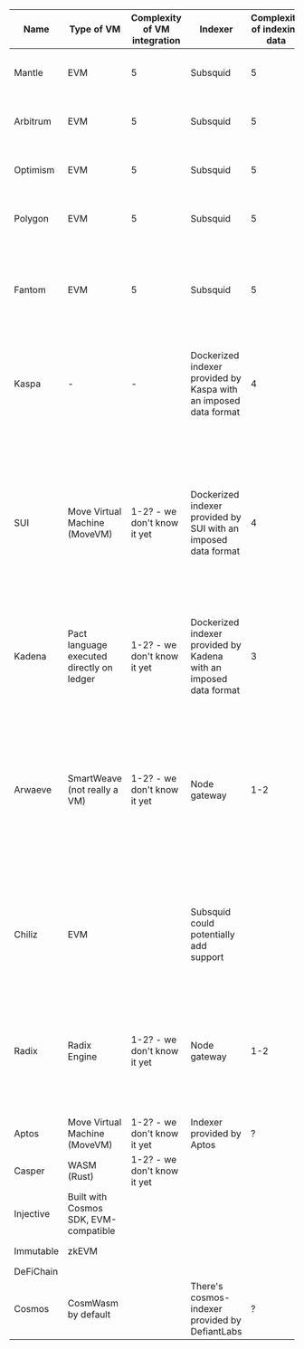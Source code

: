 | Name      | Type of VM                                | Complexity of VM integration | Indexer                                                           | Complexity of indexing data | Comments                                                                                                                                                                    |
| --------- | ----------------------------------------- | ---------------------------- | ----------------------------------------------------------------- | --------------------------- | --------------------------------------------------------------------------------------------------------------------------------------------------------------------------- |
| Mantle    | EVM                                       | 5                            | Subsquid                                                          | 5                           | Ethereum Layer 2 Optimistic Rollup                                                                                                                                          |
| Arbitrum  | EVM                                       | 5                            | Subsquid                                                          | 5                           | Ethereum Layer 2 Optimistic Rollup                                                                                                                                          |
| Optimism  | EVM                                       | 5                            | Subsquid                                                          | 5                           | Ethereum Layer 2 Optimistic Rollup                                                                                                                                          |
| Polygon   | EVM                                       | 5                            | Subsquid                                                          | 5                           | Ethereum Side Chain/Layer 2                                                                                                                                                 |
| Fantom    | EVM                                       | 5                            | Subsquid                                                          | 5                           | Standalone chain with its own consensus mechanism, focuses on high-performance                                                                                              |
| Kaspa     | -                                         | -                            | Dockerized indexer provided by Kaspa with an imposed data format  | 4                           | Standalone chain focused on fast value transfers (no smart contract support)                                                                                                |
| SUI       | Move Virtual Machine (MoveVM)             | 1-2? - we don't know it yet  | Dockerized indexer provided by SUI with an imposed data format    | 4                           | Standalone chain primarily focuses on offering scalability and low-latency through parallel processing, enabling asset-centric smart contracts via Sui Move                 |
| Kadena    | Pact language executed directly on ledger | 1-2? - we don't know it yet  | Dockerized indexer provided by Kadena with an imposed data format | 3                           |                                                                                                                                                                             |
| Arwaeve   | SmartWeave (not really a VM)              | 1-2? - we don't know it yet  | Node gateway                                                      | 1-2                         | A standalone chain primarily focuses on providing a decentralized and secure environment for data storage, ensuring that information is permanently and immutably recorded. |
| Chiliz    | EVM                                       |                              | Subsquid could potentially add support                            |                             | Standalone chain that primarily focuses on enhancing fan engagement in sports and entertainment                                                                             |
| Radix     | Radix Engine                              | 1-2? - we don't know it yet  | Node gateway                                                      | 1-2                         | Radix is a decentralized ledger designed to support decentralized application creation, with a focus on DeFi use cases                                                      |
| Aptos     | Move Virtual Machine (MoveVM)             | 1-2? - we don't know it yet  | Indexer provided by Aptos                                         | ?                           |                                                                                                                                                                             |
| Casper    | WASM (Rust)                               | 1-2? - we don't know it yet  |                                                                   |                             |                                                                                                                                                                             |
| Injective | Built with Cosmos SDK, EVM-compatible     |                              |                                                                   |                             |                                                                                                                                                                             |
| Immutable | zkEVM                                     |                              |                                                                   |                             | zkEVM build with Polygon                                                                                                                                                    |
| DeFiChain |                                           |                              |                                                                   |                             |                                                                                                                                                                             |
| Cosmos    | CosmWasm by default                       |                              | There's cosmos-indexer provided by DefiantLabs                    | ?                           |                                                                                                                                                                             |
